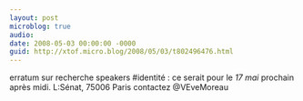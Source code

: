 ```yaml
---
layout: post
microblog: true
audio: 
date: 2008-05-03 00:00:00 -0000
guid: http://xtof.micro.blog/2008/05/03/t802496476.html
---
```

erratum sur recherche speakers #identité : ce serait pour le *17 mai* prochain après midi. L:Sénat, 75006 Paris contactez @VEveMoreau
